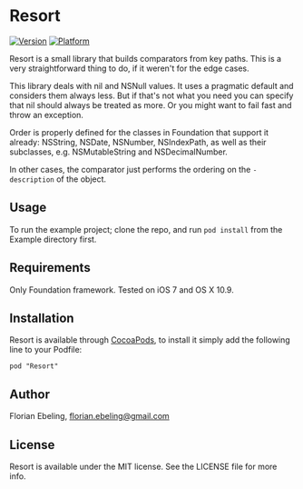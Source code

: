 # Resort

[![Version](http://cocoapod-badges.herokuapp.com/v/Resort/badge.png)](http://cocoadocs.org/docsets/Resort)
[![Platform](http://cocoapod-badges.herokuapp.com/p/Resort/badge.png)](http://cocoadocs.org/docsets/Resort)

Resort is a small library that builds comparators from key paths. This
is a very straightforward thing to do, if it weren't for the edge
cases.

This library deals with nil and NSNull values. It uses a pragmatic
default and considers them always less. But if that's not what you
need you can specify that nil should always be treated as more. Or you
might want to fail fast and throw an exception.

Order is properly defined for the classes in Foundation that support
it already: NSString, NSDate, NSNumber, NSIndexPath, as well as their
subclasses, e.g. NSMutableString and NSDecimalNumber.

In other cases, the comparator just performs the ordering on the
`-description` of the object.

## Usage

To run the example project; clone the repo, and run `pod install` from
the Example directory first.

## Requirements

Only Foundation framework. Tested on iOS 7 and OS X 10.9.

## Installation

Resort is available through [CocoaPods](http://cocoapods.org), to
install it simply add the following line to your Podfile:

    pod "Resort"

## Author

Florian Ebeling, florian.ebeling@gmail.com

## License

Resort is available under the MIT license. See the LICENSE file for
more info.

